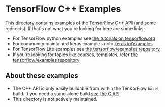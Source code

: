 # TensorFlow C++ Examples

This directory contains examples of the TensorFlow C++ API (and some redirects).
If that's not what you're looking for here are some links:

* For TensorFlow python examples see
  [the tutorials on tensorflow.org](https://tensorflow.org/tutorials)
* For community maintained keras examples goto [keras.io/examples](https://keras.io/examples/)
* For TensorFlow Lite examples see [the tensorflow/examples repository](https://github.com/tensorflow/examples/tree/master/lite)
* If you're looking for topics like courses, templates, refer [the tensorflow/examples repository](https://github.com/tensorflow/examples/tree/master/lite)

## About these examples

* The C++ API is only easily buildable from within the TensorFlow `bazel` build.
  If you need a stand alone build [see the C API](https://www.tensorflow.org/install/lang_c).
* This directory is not actively maintained. 
